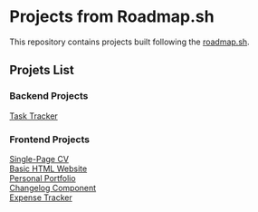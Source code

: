 # Projects from Roadmap.sh

This repository contains projects built following the [roadmap.sh](https://roadmap.sh/).

## Projets List

### Backend Projects
[Task Tracker](https://roadmap.sh/projects/task-tracker)

### Frontend Projects
[Single-Page CV](https://roadmap.sh/projects/single-page-cv) \
[Basic HTML Website](https://roadmap.sh/projects/basic-html-website) \
[Personal Portfolio](https://roadmap.sh/projects/portfolio-website) \
[Changelog Component](https://roadmap.sh/projects/changelog-component) \
[Expense Tracker](https://roadmap.sh/projects/expense-tracker)